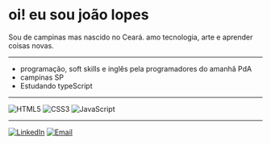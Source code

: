 # oi! eu sou joão lopes

Sou de campinas mas nascido no Ceará.
amo tecnologia, arte e aprender coisas novas.

---

- programação, soft skills e inglês pela programadores do amanhã PdA
- campinas SP
- Estudando typeScript

---

![HTML5](https://img.shields.io/badge/-HTML5-E34F26?style=flat&logo=html5&logoColor=white)
![CSS3](https://img.shields.io/badge/-CSS3-1572B6?style=flat&logo=css3)
![JavaScript](https://img.shields.io/badge/-JavaScript-F7DF1E?style=flat&logo=javascript&logoColor=black)

---

[![LinkedIn](https://img.shields.io/badge/-LinkedIn-0A66C2?style=flat&logo=linkedin&logoColor=white)](https://www.linkedin.com/in/joaolopesfilho-/)
[![Email](https://img.shields.io/badge/-Email-D14836?style=flat&logo=gmail&logoColor=white)](mailto:lopesjoaofilho670@gmail.com)
